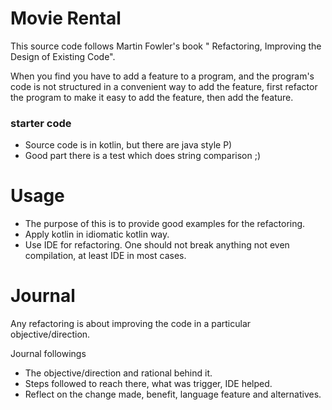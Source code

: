 # Movie Rental

This source code follows Martin Fowler's book " Refactoring, Improving the Design of Existing Code".

When you find you have to add a feature to a program, and the program's code is not
structured in a convenient way to add the feature, first refactor the program to make it
easy to add the feature, then add the feature.

### starter code
 - Source code is in kotlin, but there are java style P)
 - Good part there is a test which does string comparison ;)


# Usage

- The purpose of this is to provide good examples for the refactoring.
- Apply kotlin in idiomatic kotlin way.
- Use IDE for refactoring. One should not break anything not even compilation, at least IDE in most cases.

# Journal
Any refactoring is about improving the code in a particular objective/direction. 

Journal followings
- The objective/direction and rational behind it.
- Steps followed to reach there, what was trigger, IDE helped.
- Reflect on the change made, benefit, language feature and alternatives.
